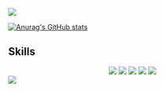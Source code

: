 <!--
**leejs0823/leejs0823** is a ✨ _special_ ✨ repository because its `README.md` (this file) appears on your GitHub profile.

Here are some ideas to get you started:

- 🔭 I’m currently working on ...
- 🌱 I’m currently learning ...
- 👯 I’m looking to collaborate on ...
- 🤔 I’m looking for help with ...
- 💬 Ask me about ...
- 📫 How to reach me: ...
- 😄 Pronouns: ...
- ⚡ Fun fact: ...
-->
<img src="https://capsule-render.vercel.app/api?type=waving&color=DBD3FB&height=150&section=header&text=Jungsun" />

[![Anurag's GitHub stats](https://github-readme-stats.vercel.app/api?username=leejs0823)](https://github.com/anuraghazra/github-readme-stats)

## Skills
<center>
<span>
<img src="https://img.shields.io/badge/React-61DAFB?style=for-the-badge&logo=react&logoColor=white"/>
<img src="https://img.shields.io/badge/Next.js-000000?style=for-the-badge&logo=nextdotjs&logoColor=white"/>
<img src="https://img.shields.io/badge/JavaScript-F7DF1E?style=for-the-badge&logo=javascript&logoColor=black"/>
<img src="https://img.shields.io/badge/TypeScript-3178C6?style=for-the-badge&logo=typescript&logoColor=white"/>
<img src="https://img.shields.io/badge/django-092E20?style=for-the-badge&logo=django&logoColor=white"/>
</span> 
</center>

<img src="https://capsule-render.vercel.app/api?type=waving&color=DBD3FB&height=150&section=footer" />
